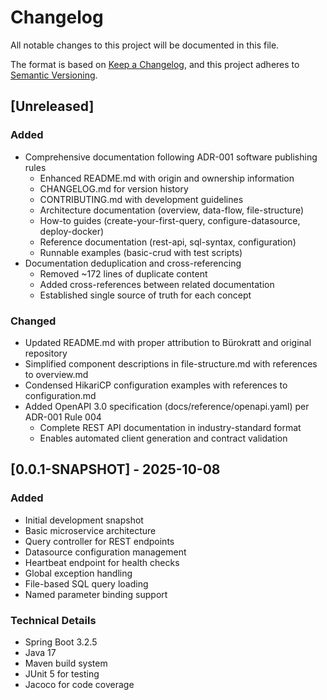 # Changelog

All notable changes to this project will be documented in this file.

The format is based on [Keep a Changelog](https://keepachangelog.com/en/1.0.0/),
and this project adheres to [Semantic Versioning](https://semver.org/spec/v2.0.0.html).

## [Unreleased]

### Added
- Comprehensive documentation following ADR-001 software publishing rules
  - Enhanced README.md with origin and ownership information
  - CHANGELOG.md for version history
  - CONTRIBUTING.md with development guidelines
  - Architecture documentation (overview, data-flow, file-structure)
  - How-to guides (create-your-first-query, configure-datasource, deploy-docker)
  - Reference documentation (rest-api, sql-syntax, configuration)
  - Runnable examples (basic-crud with test scripts)
- Documentation deduplication and cross-referencing
  - Removed ~172 lines of duplicate content
  - Added cross-references between related documentation
  - Established single source of truth for each concept

### Changed
- Updated README.md with proper attribution to Bürokratt and original repository
- Simplified component descriptions in file-structure.md with references to overview.md
- Condensed HikariCP configuration examples with references to configuration.md
- Added OpenAPI 3.0 specification (docs/reference/openapi.yaml) per ADR-001 Rule 004
  - Complete REST API documentation in industry-standard format
  - Enables automated client generation and contract validation

## [0.0.1-SNAPSHOT] - 2025-10-08

### Added
- Initial development snapshot
- Basic microservice architecture
- Query controller for REST endpoints
- Datasource configuration management
- Heartbeat endpoint for health checks
- Global exception handling
- File-based SQL query loading
- Named parameter binding support

### Technical Details
- Spring Boot 3.2.5
- Java 17
- Maven build system
- JUnit 5 for testing
- Jacoco for code coverage
